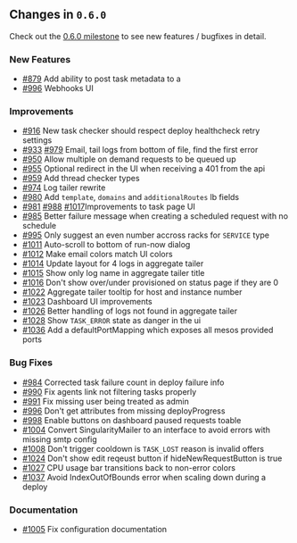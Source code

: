 ## Changes in `0.6.0`

Check out the [0.6.0 milestone](https://github.com/HubSpot/Singularity/issues?q=milestone%3A0.6.0+is%3Aclosed) to see new features / bugfixes in detail.

### New Features

- [#879](https://github.com/HubSpot/Singularity/pull/879) Add ability to post task metadata to a 
- [#996](https://github.com/HubSpot/Singularity/pull/996) Webhooks UI

### Improvements

- [#916](https://github.com/HubSpot/Singularity/pull/916) New task checker should respect deploy healthcheck retry settings
- [#933](https://github.com/HubSpot/Singularity/pull/933) [#979](https://github.com/HubSpot/Singularity/pull/979) Email, tail logs from bottom of file, find the first error
- [#950](https://github.com/HubSpot/Singularity/pull/950) Allow multiple on demand requests to be queued up
- [#955](https://github.com/HubSpot/Singularity/pull/955) Optional redirect in the UI when receiving a 401 from the api
- [#959](https://github.com/HubSpot/Singularity/pull/959) Add thread checker types
- [#974](https://github.com/HubSpot/Singularity/pull/974) Log tailer rewrite
- [#980](https://github.com/HubSpot/Singularity/pull/980) Add `template`, `domains` and `additionalRoutes` lb fields
- [#981](https://github.com/HubSpot/Singularity/pull/981) [#988](https://github.com/HubSpot/Singularity/pull/988) [#1017](https://github.com/HubSpot/Singularity/pull/1017)Improvements to task page UI
- [#985](https://github.com/HubSpot/Singularity/pull/985) Better failure message when creating a scheduled request with  no schedule
- [#995](https://github.com/HubSpot/Singularity/pull/995) Only suggest an even number accross racks for `SERVICE` type
- [#1011](https://github.com/HubSpot/Singularity/pull/1011) Auto-scroll to bottom of run-now dialog
- [#1012](https://github.com/HubSpot/Singularity/pull/1012) Make email colors match UI colors
- [#1014](https://github.com/HubSpot/Singularity/pull/1014) Update layout for 4 logs in aggregate tailer
- [#1015](https://github.com/HubSpot/Singularity/pull/1015) Show only log name in aggregate tailer title
- [#1016](https://github.com/HubSpot/Singularity/pull/1016) Don't show over/under provisioned on status page if they are 0
- [#1022](https://github.com/HubSpot/Singularity/pull/1022) Aggregate tailer tooltip for host and instance number
- [#1023](https://github.com/HubSpot/Singularity/pull/1023) Dashboard UI improvements
- [#1026](https://github.com/HubSpot/Singularity/pull/1026) Better handling of logs not found in aggregate tailer
- [#1028](https://github.com/HubSpot/Singularity/pull/1028) Show `TASK_ERROR` state as danger in the ui
- [#1036](https://github.com/HubSpot/Singularity/pull/1036) Add a defaultPortMapping which exposes all mesos provided ports

### Bug Fixes

- [#984](https://github.com/HubSpot/Singularity/pull/984) Corrected task failure count in deploy failure info
- [#990](https://github.com/HubSpot/Singularity/pull/990) Fix agents link not filtering tasks properly
- [#991](https://github.com/HubSpot/Singularity/pull/991) Fix missing user being treated as admin
- [#996](https://github.com/HubSpot/Singularity/pull/996) Don't get attributes from missing deployProgress
- [#998](https://github.com/HubSpot/Singularity/pull/998) Enable buttons on dashboard paused requests toable
- [#1004](https://github.com/HubSpot/Singularity/pull/1004) Convert SingularityMailer to an interface to avoid errors with missing smtp config
- [#1008](https://github.com/HubSpot/Singularity/pull/1008) Don't trigger cooldown is `TASK_LOST` reason is invalid offers
- [#1024](https://github.com/HubSpot/Singularity/pull/1024) Don't show edit reqeust button if hideNewRequestButton is true
- [#1027](https://github.com/HubSpot/Singularity/pull/1027) CPU usage bar transitions back to non-error colors
- [#1037](https://github.com/HubSpot/Singularity/pull/1037) Avoid IndexOutOfBounds error when scaling down during a deploy

### Documentation

- [#1005](https://github.com/HubSpot/Singularity/pull/1005) Fix configuration documentation
